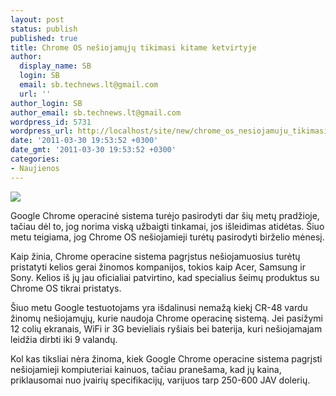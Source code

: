 ```yaml
---
layout: post
status: publish
published: true
title: Chrome OS nešiojamųjų tikimasi kitame ketvirtyje
author:
  display_name: SB
  login: SB
  email: sb.technews.lt@gmail.com
  url: ''
author_login: SB
author_email: sb.technews.lt@gmail.com
wordpress_id: 5731
wordpress_url: http://localhost/site/new/chrome_os_nesiojamuju_tikimasi_kitame_ketvirtyje/
date: '2011-03-30 19:53:52 +0300'
date_gmt: '2011-03-30 19:53:52 +0300'
categories:
- Naujienos
---
```

<div class="imgright"><img src="http://technews.lt/upload/sony-viao-chrome.jpg"  /></div>
<p>Google Chrome operacinė sistema turėjo pasirodyti dar šių metų pradžioje, tačiau dėl to, jog norima viską užbaigti tinkamai, jos išleidimas atidėtas. Šiuo metu teigiama, jog Chrome OS nešiojamieji turėtų pasirodyti birželio mėnesį.</p>
<p>Kaip žinia, Chrome operacine sistema pagrįstus nešiojamuosius turėtų pristatyti kelios gerai žinomos kompanijos, tokios kaip Acer, Samsung ir Sony. Kelios iš jų jau oficialiai patvirtino, kad specialius šeimų produktus su Chrome OS tikrai pristatys.</p>
<p>Šiuo metu Google testuotojams yra išdalinusi nemažą kiekį CR-48 vardu žinomų nešiojamųjų, kurie naudoja Chrome operacinę sistemą. Jei pasižymi 12 colių ekranais, WiFi ir 3G bevieliais ryšiais bei baterija, kuri nešiojamajam leidžia dirbti iki 9 valandų.</p>
<p>Kol kas tiksliai nėra žinoma, kiek Google Chrome operacine sistema pagrįsti nešiojamieji kompiuteriai kainuos, tačiau pranešama, kad jų kaina, priklausomai nuo įvairių specifikacijų, varijuos tarp 250-600 JAV dolerių.<br /></p>
